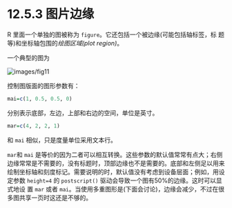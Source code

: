 # 12.5.3 图片边缘

R 里面一个单独的图被称为 `figure`。它还包括一个被边缘(可能包括轴标签，标 题等)和坐标轴包围的*绘图区域(plot region)*。

一个典型的图为

![images/fig11](https://cran.r-project.org/doc/manuals/r-release/images/fig11.png)

控制图版面的图形参数有：

```R
mai=c(1, 0.5, 0.5, 0) 
```

分别表示底部，左边，上部和右边的空间，单位是英寸。

```R
mar=c(4, 2, 2, 1) 
```

和 `mai` 相似，只是度量单位采用文本行。

`mar`和 `mai` 是等价的因为二者可以相互转换。这些参数的默认值常常有点大；右侧边缘常常是不需要的，没有标题时，顶部边缘也不是需要的。底部和左侧足以用来绘制坐标轴和刻度标记。需要说明的时，默认值没有考虑到设备层面；例如，用设定参数 `height=4` 的 `postscript()` 驱动会导致一个图有50%的边缘。这时可以显式地设 置 `mar` 或者 `mai`。当使用多重图形是(下面会讨论)，边缘会减少，不过在很多图共享一页时这还是不够的。